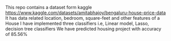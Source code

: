 This repo contains a dataset form kaggle https://www.kaggle.com/datasets/amitabhajoy/bengaluru-house-price-data
It has data related location, bedroom, square-feet and other features of a House
I have implemented three classifiers i.e, Linear model, Lasso, decision tree classifiers
We have predicted housing project with accuracy of 85.56%
